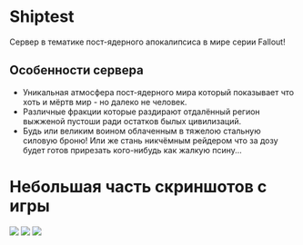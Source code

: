 <style>
:root {
    --bg_h: #1d2021;
    --bg:   #282828;
    --bg_s: #32302f;
    --bg1:  #3c3836;
    --bg2:  #504945;
    --bg3:  #665c54;
    --bg4:  #7c6f64;

    --fg:  #fbf1c7;
    --fg1: #ebdbb2;
    --fg2: #d5c4a1;
    --fg3: #bdae93;
    --fg4: #a89984;

    --red:    #fb4934;
    --green:  #b8bb26;
    --yellow: #fabd2f;
    --blue:   #83a598;
    --purple: #d3869b;
    --aqua:   #8ec07c;
    --gray:   #928374;
    --orange: #fe8019;

    --red-dim:    #cc2412;
    --green-dim:  #98971a;
    --yellow-dim: #d79921;
    --blue-dim:   #458588;
    --purple-dim: #b16286;
    --aqua-dim:   #689d6a;
    --gray-dim:   #a89984;
    --orange-dim: #d65d0e;
}
</style>

# Shiptest

Сервер в тематике пост-ядерного апокалипсиса в мире серии Fallout!

## Особенности сервера

* Уникальная атмосфера пост-ядерного мира который показывает что хоть и мёртв мир - но далеко не человек.
* Различные фракции которые раздирают отдалённый регион выжженой пустоши ради остатков былых цивилизаций.
* Будь или великим воином облаченным в тяжелою стальную силовую броню! Или же стань никчёмным рейдером что за дозу будет готов прирезать кого-нибудь как жалкую псину...

# Небольшая часть скриншотов с игры
<div id=картинки>

![](https://cdn.discordapp.com/attachments/981533533610852353/981863117829070928/unknown.png)
![](https://cdn.discordapp.com/attachments/981533533610852353/981863143791788042/unknown.png)
![](https://cdn.discordapp.com/attachments/981533533610852353/981863056265084928/unknown.png)


</div>

